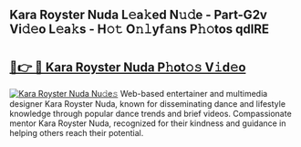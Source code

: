 ## Kara Royster Nuda L𝚎a𝚔ed N𝚞𝚍e - Part-G2v Vi𝚍𝚎o L𝚎a𝚔s - H𝚘𝚝 O𝚗𝚕yf𝚊ns P𝚑𝚘tos qdlRE

# <h2><a href="http://kf15hil.oniu.top/?m=Kara+Royster+Nuda">🔗👉 🔴 Kara Royster Nuda P𝚑ot𝚘𝚜 V𝚒d𝚎o</a></h2>

[![Kara Royster Nuda Nu𝚍e𝚜](https://i.imgur.com/0qMVB7G.gif)](http://kf15hil.oniu.top/?m=Kara+Royster+Nuda)
Web-based entertainer and multimedia designer Kara Royster Nuda, known for disseminating dance and lifestyle knowledge through popular dance trends and brief videos. Compassionate mentor Kara Royster Nuda, recognized for their kindness and guidance in helping others reach their potential.  
